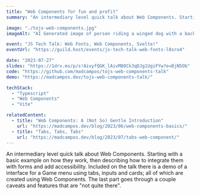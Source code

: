 ```yaml
---
title: "Web Components for fun and profit"
summary: "An intermediary level quick talk about Web Components. Starting with a basic example on how they work, then describing how to integrate them with forms and add accessibility."

image: "./tojs-web-components.jpg"
imageAlt: "AI Generated image of person riding a winged dog with a background of planets, stars and a rainbow."

event: "JS Tech Talk: Web Fonts, Web Components, Svelte!"
eventUrl: "https://guild.host/events/js-tech-talk-web-fonts-l8sro4"

date: "2023-07-27"
slides: "https://1drv.ms/p/s!AivyfQGK_lAivM8OCk3qDJg1UgiFYw?e=BjN5Ob"
code: "https://github.com/madcampos/tojs-web-components-talk"
demo: "https://madcampos.dev/tojs-web-components-talk/"

techStack:
  - "Typescript"
  - "Web Components"
  - "Vite"

relatedContent:
  - title: "Web Components: A (Not So) Gentle Introduction"
    url: "https://madcampos.dev/blog/2023/06/web-components-basics/"
  - title: "Tabs, Tabs, Tabs"
    url: "https://madcampos.dev/blog/2023/07/tabs-web-component/"
---
```

An intermediary level quick talk about Web Components. Starting with a basic example on how they work, then describing how to integrate them with forms and add accessibility.
Included on the talk there is a demo of a interface for a Game menu using tabs, inputs and cards; all of which are created using Web Components.
The last part goes through a couple caveats and features that are "not quite there".
